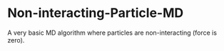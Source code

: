 # Non-interacting-Particle-MD
A very basic MD algorithm where particles are non-interacting (force is zero). 
